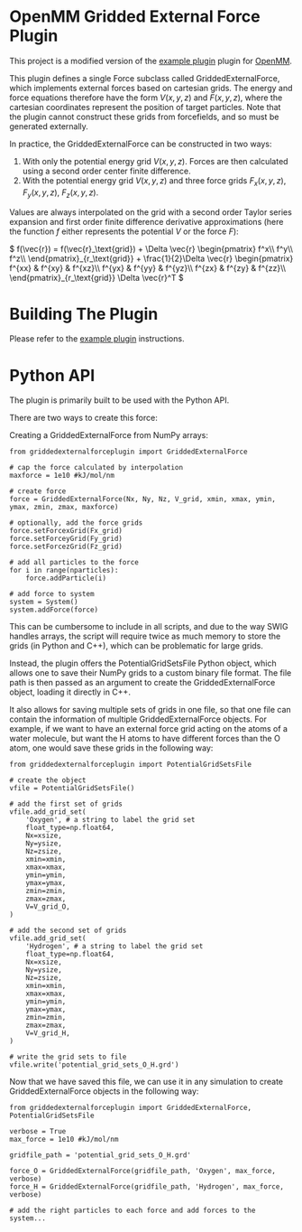 OpenMM Gridded External Force Plugin
=====================

This project is a modified version of the [example plugin](https://github.com/openmm/openmmexampleplugin) plugin for [OpenMM](https://openmm.org).

This plugin defines a single Force subclass called GriddedExternalForce, which implements external forces based on cartesian grids. The energy and force equations therefore have the form $V(x,y,z)$ and $F(x,y,z)$, where the cartesian coordinates represent the position of target particles. Note that the plugin cannot construct these grids from forcefields, and so must be generated externally.

In practice, the GriddedExternalForce can be constructed in two ways:

1. With only the potential energy grid $V(x,y,z)$. Forces are then calculated using a second order center finite difference.
2. With the potential energy grid $V(x,y,z)$ and three force grids $F_x(x,y,z)$, $F_y(x,y,z)$, $F_z(x,y,z)$.

Values are always interpolated on the grid with a second order Taylor series expansion and first order finite difference derivative approximations (here the function $f$ either represents the potential $V$ or the force $F$):

$`
    f(\vec{r}) = f(\vec{r}_\text{grid}) + \Delta \vec{r}
    \begin{pmatrix}
    f^x\\
    f^y\\
    f^z\\
    \end{pmatrix}_{r_\text{grid}} + \frac{1}{2}\Delta \vec{r}
    \begin{pmatrix}
    f^{xx} & f^{xy} & f^{xz}\\
    f^{yx} & f^{yy} & f^{yz}\\
    f^{zx} & f^{zy} & f^{zz}\\
    \end{pmatrix}_{r_\text{grid}} \Delta \vec{r}^T 
`$

Building The Plugin
===================

Please refer to the [example plugin](https://github.com/openmm/openmmexampleplugin) instructions.

Python API
==========

The plugin is primarily built to be used with the Python API.

There are two ways to create this force:

Creating a GriddedExternalForce from NumPy arrays:

    from griddedexternalforceplugin import GriddedExternalForce
    
    # cap the force calculated by interpolation
    maxforce = 1e10 #kJ/mol/nm

    # create force
    force = GriddedExternalForce(Nx, Ny, Nz, V_grid, xmin, xmax, ymin, ymax, zmin, zmax, maxforce)

    # optionally, add the force grids
    force.setForcexGrid(Fx_grid)
    force.setForceyGrid(Fy_grid)
    force.setForcezGrid(Fz_grid)

    # add all particles to the force
    for i in range(nparticles):
        force.addParticle(i)

    # add force to system
    system = System()
    system.addForce(force)

This can be cumbersome to include in all scripts, and due to the way SWIG handles arrays, the script will require twice as much memory to store the grids (in Python and C++), which can be problematic for large grids.

Instead, the plugin offers the PotentialGridSetsFile Python object, which allows one to save their NumPy grids to a custom binary file format. The file path is then passed as an argument to create the GriddedExternalForce object, loading it directly in C++. 

It also allows for saving multiple sets of grids in one file, so that one file can contain the information of multiple GriddedExternalForce objects. For example, if we want to have an external force grid acting on the atoms of a water molecule, but want the H atoms to have different forces than the O atom, one would save these grids in the following way:

    from griddedexternalforceplugin import PotentialGridSetsFile

    # create the object
    vfile = PotentialGridSetsFile()

    # add the first set of grids
    vfile.add_grid_set(
        'Oxygen', # a string to label the grid set
        float_type=np.float64,
        Nx=xsize,
        Ny=ysize,
        Nz=zsize,
        xmin=xmin,
        xmax=xmax,
        ymin=ymin,
        ymax=ymax,
        zmin=zmin,
        zmax=zmax,
        V=V_grid_O,        
    )

    # add the second set of grids
    vfile.add_grid_set(
        'Hydrogen', # a string to label the grid set
        float_type=np.float64,
        Nx=xsize,
        Ny=ysize,
        Nz=zsize,
        xmin=xmin,
        xmax=xmax,
        ymin=ymin,
        ymax=ymax,
        zmin=zmin,
        zmax=zmax,
        V=V_grid_H,        
    )

    # write the grid sets to file
    vfile.write('potential_grid_sets_O_H.grd')

Now that we have saved this file, we can use it in any simulation to create GriddedExternalForce objects in the following way:

    from griddedexternalforceplugin import GriddedExternalForce, PotentialGridSetsFile

    verbose = True
    max_force = 1e10 #kJ/mol/nm

    gridfile_path = 'potential_grid_sets_O_H.grd'

    force_O = GriddedExternalForce(gridfile_path, 'Oxygen', max_force, verbose)
    force_H = GriddedExternalForce(gridfile_path, 'Hydrogen', max_force, verbose)

    # add the right particles to each force and add forces to the system...
